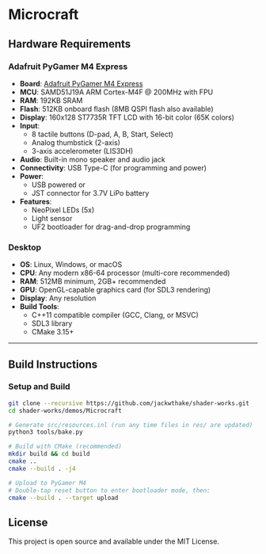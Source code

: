 # Microcraft

## Hardware Requirements

### Adafruit PyGamer M4 Express
* **Board**: [Adafruit PyGamer M4 Express](https://www.adafruit.com/product/4242)
* **MCU**: SAMD51J19A ARM Cortex-M4F @ 200MHz with FPU
* **RAM**: 192KB SRAM
* **Flash**: 512KB onboard flash (8MB QSPI flash also available)
* **Display**: 160x128 ST7735R TFT LCD with 16-bit color (65K colors)
* **Input**:
  - 8 tactile buttons (D-pad, A, B, Start, Select)
  - Analog thumbstick (2-axis)
  - 3-axis accelerometer (LIS3DH)
* **Audio**: Built-in mono speaker and audio jack
* **Connectivity**: USB Type-C (for programming and power)
* **Power**:
  - USB powered or
  - JST connector for 3.7V LiPo battery
* **Features**:
  - NeoPixel LEDs (5x)
  - Light sensor
  - UF2 bootloader for drag-and-drop programming

### Desktop
* **OS**: Linux, Windows, or macOS
* **CPU**: Any modern x86-64 processor (multi-core recommended)
* **RAM**: 512MB minimum, 2GB+ recommended
* **GPU**: OpenGL-capable graphics card (for SDL3 rendering)
* **Display**: Any resolution
* **Build Tools**:
  - C++11 compatible compiler (GCC, Clang, or MSVC)
  - SDL3 library
  - CMake 3.15+

***

## Build Instructions

### Setup and Build

```bash
git clone --recursive https://github.com/jackwthake/shader-works.git
cd shader-works/demos/Microcraft

# Generate src/resources.inl (run any time files in res/ are updated)
python3 tools/bake.py

# Build with CMake (recommended)
mkdir build && cd build
cmake ..
cmake --build . -j4

# Upload to PyGamer M4
# Double-tap reset button to enter bootloader mode, then:
cmake --build . --target upload
```

## License

This project is open source and available under the MIT License.
